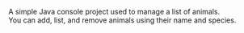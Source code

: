 A simple Java console project used to manage a list of animals.  
You can add, list, and remove animals using their name and species.
